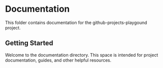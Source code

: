 # Documentation

This folder contains documentation for the github-projects-playgound project.

## Getting Started

Welcome to the documentation directory. This space is intended for project documentation, guides, and other helpful resources.
